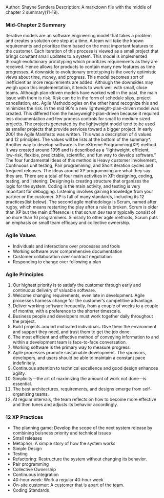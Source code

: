 Author: Shayne Sendera
Description: A markdown file with the middle of chapter 2 summary(11-19).

### Mid-Chapter 2 Summary ###

Iterative models are an software engineering model that takes a problem and creates a solution one step at a time. A team will take the known requirements and prioritize them based on the most important features to the customer. Each iteration of this process is viewed as a small project that brings constant small updates to a system. This model is implemented through evolutionary prototyping which prioritizes requirements as they are received. Hence allows for products to contain many new features as time progresses. A downside to evolutionary prototyping is the overly optimistic views about time, money, and progress. This model becomes sort of inefficient as more requirements are added. Although the downsides may weigh upon this implementation, it tends to work well with small, close teams. Although plan-driven models have worked well in the past, the main issue with them is risk. Risk can be in the form of schedule slips, project cancellation, etc. Agile Methodologies on the other hand recognize this and minimizes the risk. In the mid 90's a new lightweight-plan-driven model was created. This differed from the heavyweight-plan-driven because it required less documentation and few process controls for small to medium sized projects. The projects generated by the lightweight model tend to be used as smaller projects that provide services toward a bigger project. In early 2001 the Agile Manifesto was written. This was a description of 4 values and 12 principles. The values will be lists at the bottom of the summary*. Another way to develop software is the eXtreme Programming(XP) method. It was created around 1995 and is described as a “lightweight, efficient, low-risk, flexible, predictable, scientific, and fun way to develop software.” The four fundamental ideas of this method is Heavy customer involvement, Continuous unit testing, Pair programming, and Short iteration cycles and frequent releases. The ideas around XP programming are what they say they are. There are a total of four main activities in XP: designing, coding, testing, and listening. Designing is creating structure that organizes the logic for the system. Coding is the main activity, and testing is very important for debugging. Listening involves gaining knowledge from your partner or the customer. XP is full of many standards, including its 12 practices(list below). The second agile methodology is Scrum, named after rugby, which means restarting the play after a rule is broken. Scrum is older than XP but the main difference is that scrum dev team typically consist of no more than 10 programmers. Similarly to other agile methods, Scrum puts an emphasis on small team efficacy and collective ownership.


### Agile Values ###
* Individuals and interactions over processes and tools
* Working software over comprehensive documentation
* Customer collaboration over contract negotiation
* Responding to change over following a plan

### Agile Principles ###

1. Our highest priority is to satisfy the customer through early and continuous delivery of valuable software.
2. Welcome changing requirements, even late in development. Agile processes harness change for the customer’s competitive advantage.
3. Deliver working software frequently, from a couple of weeks to a couple of months, with a preference to the shorter timescale.
4. Business people and developers must work together daily throughout the project.
5. Build projects around motivated individuals. Give them the environment and support they need, and trust them to get the job done.
6. The most efficient and effective method of conveying information to and within a development team is face-to-face conversation.
7. Working software is the primary way to measure progress.
8. Agile processes promote sustainable development. The sponsors, developers, and users should be able to maintain a constant pace indefinitely.
9. Continuous attention to technical excellence and good design enhances agility.
10. Simplicity—the art of maximizing the amount of work not done—is essential.
11. The best architectures, requirements, and designs emerge from self-organizing teams.
12. At regular intervals, the team reflects on how to become more effective and then tunes and adjusts its behavior accordingly.

### 12 XP Practices ###
* The planning game: Develop the scope of the next system release by combining buisness priority and technical issues
* Small releases
* Metaphor: A simple story of how the system works
* Simple Design
* Testing
* Refactoring: Restructure the system without changing its behavior.
* Pair programming
* Collective Ownership
* Continuous integration
* 40-hour week: Work a regular 40-hour week
* On-site customer: A customer that is apart of the team.
* Coding Standards
